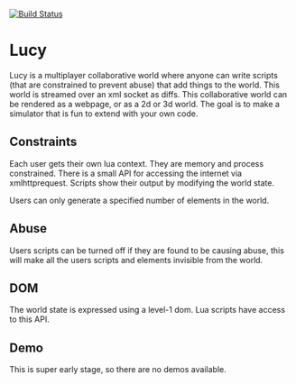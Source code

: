 [![Build Status](https://travis-ci.org/bnolan/lucy.svg?branch=master)](https://travis-ci.org/bnolan/lucy)

# Lucy

Lucy is a multiplayer collaborative world where anyone can write scripts (that are 
constrained to prevent abuse) that add things to the world. This world is streamed
over an xml socket as diffs. This collaborative world can be rendered as a webpage,
or as a 2d or 3d world. The goal is to make a simulator that is fun to extend
with your own code.

## Constraints

Each user gets their own lua context. They are memory and process constrained. There
is a small API for accessing the internet via xmlhttprequest. Scripts show their
output by modifying the world state.

Users can only generate a specified number of elements in the world.

## Abuse

Users scripts can be turned off if they are found to be causing abuse, this will
make all the users scripts and elements invisible from the world.

## DOM

The world state is expressed using a level-1 dom. Lua scripts have access to this
API.

## Demo

This is super early stage, so there are no demos available.